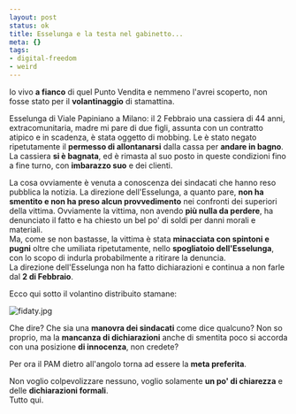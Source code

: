 ```yaml
--- 
layout: post
status: ok
title: Esselunga e la testa nel gabinetto...
meta: {}
tags: 
- digital-freedom
- weird
---
```

Io vivo **a fianco** di quel Punto Vendita e nemmeno l'avrei scoperto, non fosse stato per il **volantinaggio** di stamattina.  
  
Esselunga di Viale Papiniano a Milano: il 2 Febbraio una cassiera di 44 anni, extracomunitaria, madre mi pare di due figli, assunta con un contratto atipico e in scadenza, è stata oggetto di mobbing. Le è stato negato ripetutamente il **permesso di allontanarsi** dalla cassa per **andare in bagno**.  
La cassiera **si è bagnata**, ed è rimasta al suo posto in queste condizioni fino a fine turno, con **imbarazzo suo** e dei clienti.  
  
La cosa ovviamente è venuta a conoscenza dei sindacati che hanno reso pubblica la notizia. La direzione dell'Esselunga, a quanto pare, **non ha smentito e non ha preso alcun provvedimento** nei confronti dei superiori della vittima. Ovviamente la vittima, non avendo **più nulla da perdere**, ha denunciato il fatto e ha chiesto un bel po' di soldi per danni morali e materiali.  
Ma, come se non bastasse, la vittima è stata **minacciata con spintoni e pugni** oltre che umiliata ripetutamente, nello **spogliatoio dell'Esselunga**, con lo scopo di indurla probabilmente a ritirare la denuncia.  
La direzione dell'Esselunga non ha fatto dichiarazioni e continua a non farle dal **2 di Febbraio**.  
  
Ecco qui sotto il volantino distribuito stamane:  
  
<img src='http://www.lastknight.com/download/fidaty.jpg' alt='fidaty.jpg' />
  
Che dire? Che sia una **manovra dei sindacati** come dice qualcuno? Non so proprio, ma la **mancanza di dichiarazioni** anche di smentita poco si accorda con una posizione **di innocenza**, non credete?  
  
Per ora il PAM dietro all'angolo torna ad essere la **meta preferita**.  
  
Non voglio colpevolizzare nessuno, voglio solamente **un po' di chiarezza** e delle **dichiarazioni formali**.  
Tutto qui.  
  
 
